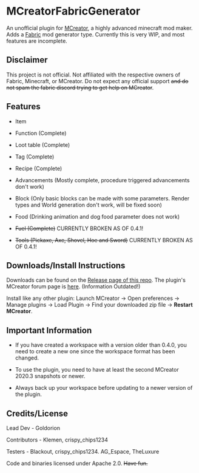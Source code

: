 # MCreatorFabricGenerator
An unofficial plugin for [MCreator](https://mcreator.net/), a highly advanced minecraft mod maker. Adds a [Fabric](https://fabricmc.net/) mod generator type. Currently this is very WIP, and most features are incomplete.
## Disclaimer
This project is not official. Not affiliated with the respective owners of Fabric, Minecraft, or MCreator. Do not expect any official support ~~and
do not spam the fabric discord trying to get help on MCreator~~.
## Features

- Item 

- Function (Complete)

- Loot table (Complete)

- Tag (Complete)

- Recipe (Complete)

- Advancements (Mostly complete, procedure triggered advancements don't work)

- Block (Only basic blocks can be made with some parameters. Render types and World generation don't work, will be fixed soon)

- Food (Drinking animation and dog food parameter does not work)

- ~~Fuel (Complete)~~ CURRENTLY BROKEN AS OF 0.4.1!

- ~~Tools (Pickaxe, Axe, Shovel, Hoe and Sword)~~ CURRENTLY BROKEN AS OF 0.4.1!

## Downloads/Install Instructions

Downloads can be found on the [Release page of this repo](https://github.com/Goldorion/MCreatorFabricGenerator/releases).
The plugin's MCreator forum page is [here](https://mcreator.net/forum/60201/fabric-generator-plugin). (Information Outdated!)

Install like any other plugin: Launch MCreator -> Open preferences -> Manage plugins -> Load Plugin -> Find your downloaded zip file -> **Restart MCreator**.

## Important Information
- If you have created a workspace with a version older than 0.4.0, you need to create a new one since the workspace format has been changed.

- To use the plugin, you need to have at least the second MCreator 2020.3 snapshots or newer.

- Always back up your workspace before updating to a newer version of the plugin.

## Credits/License

Lead Dev - Goldorion

Contributors - Klemen, crispy_chips1234

Testers - Blackout, crispy_chips1234. AG_Espace, TheLuxure

Code and binaries licensed under Apache 2.0. ~~Have fun.~~
